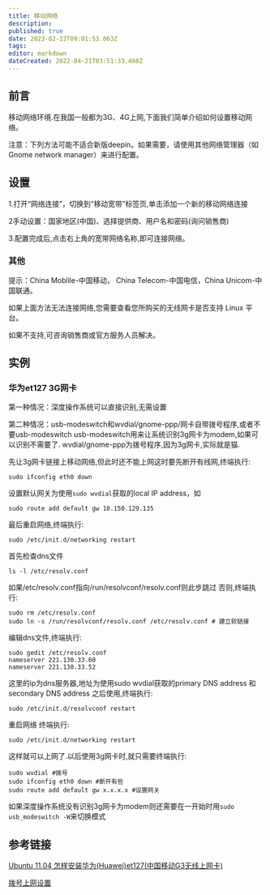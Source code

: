 ```yaml
---
title: 移动网络
description: 
published: true
date: 2023-02-22T09:01:53.063Z
tags: 
editor: markdown
dateCreated: 2022-04-21T03:51:33.460Z
---
```


## 前言

移动网络环境.在我国一般都为3G、4G上网,下面我们简单介绍如何设置移动网络。

注意：下列方法可能不适合新版deepin。如果需要，请使用其他网络管理器（如Gnome network manager）来进行配置。

## 设置

1.打开“网络连接”，切换到“移动宽带”标签页,单击添加一个新的移动网络连接

2手动设置：国家地区(中国)、选择提供商、用户名和密码(询问销售商)

3.配置完成后,点击右上角的宽带网络名称,即可连接网络。

### 其他

提示：China Moblile-中国移动， China Telecom-中国电信，China Unicom-中国联通。

如果上面方法无法连接网络,您需要查看您所购买的无线网卡是否支持 Linux 平台。

如果不支持,可咨询销售商或官方服务人员解决。

## 实例

### 华为et127 3G网卡

第一种情况：深度操作系统可以直接识别,无需设置

第二种情况：usb-modeswitch和wvdial/gnome-ppp/网卡自带拨号程序,或者不要usb-modeswitch usb-modeswitch用来让系统识别3g网卡为modem,如果可以识别不需要了. wvdial/gnome-ppp为拨号程序,因为3g网卡,实际就是猫.

先让3g网卡链接上移动网络,但此时还不能上网这时要先断开有线网,终端执行:

    sudo ifconfig eth0 down

设置默认网关为使用`sudo wvdial`获取的local IP address，如

    sudo route add default gw 10.150.129.135

最后重启网络,终端执行:

    sudo /etc/init.d/networking restart

首先检查dns文件

    ls -l /etc/resolv.conf

如果/etc/resolv.conf指向/run/resolvconf/resolv.conf则此步跳过 否则,终端执行:

    sudo rm /etc/resolv.conf
    sudo ln -s /run/resolvconf/resolv.conf /etc/resolv.conf # 建立软链接

编辑dns文件,终端执行:

    sudo gedit /etc/resolv.conf
    nameserver 221.130.33.60
    nameserver 221.130.33.52

这里的ip为dns服务器,地址为使用sudo wvdial获取的primary DNS address 和secondary DNS address 之后使用,终端执行:

    sudo /etc/init.d/resolvconf restart

重启网络 终端执行:

    sudo /etc/init.d/networking restart

这样就可以上网了.以后使用3g网卡时,就只需要终端执行:

    sudo wvdial #拨号
    sudo ifconfig eth0 down #断开有些
    sudo route add default gw x.x.x.x #设置网关

如果深度操作系统没有识别3g网卡为modem则还需要在一开始时用`sudo usb_modeswitch -W`来切换模式

## 参考链接

[Ubuntu 11.04 怎样安装华为(Huawei)et127(中国移动G3无线上网卡)](http://zhidao.baidu.com/question/320409484.html)

[拨号上网设置](http://wiki.linuxdeepin.com/index.php/ADSL_%E6%8B%A8%E5%8F%B7%E4%B8%8A%E7%BD%91%E8%AE%BE%E7%BD%AE)
